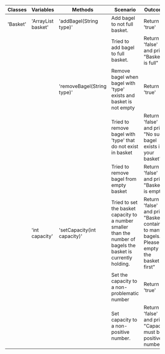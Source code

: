 | Classes  | Variables                  | Methods                     | Scenario                                                                                                        | Outcome                                                                                  |
|----------|----------------------------|-----------------------------|-----------------------------------------------------------------------------------------------------------------|------------------------------------------------------------------------------------------|
| 'Basket' | 'ArrayList<String> basket' | 'addBagel(String type)'     | Add bagel to not full basket.                                                                                   | Return 'true'                                                                            |
|          |                            |                             | Tried to add bagel to full basket.                                                                              | Return 'false' and print "Basket is full"                                                |
|          |                            | 'removeBagel(String type)'  | Remove bagel when bagel with 'type' exists and basket is not empty                                              | Return 'true'                                                                            |
|          |                            |                             | Tried to remove bagel with 'type' that do not exist in basket                                                   | Return 'false' and print "No such bagel exists in your basket"                           |
|          |                            |                             | Tried to remove bagel from empty basket                                                                         | Return 'false' and print "Basket is empty"                                               |
|          | 'int capacity'             | 'setCapacity(int capacity)' | Tried to set the basket capacity to a number smaller than the number of bagels the basket is currently holding. | Return 'false' and print "Basket contains to many bagels. Please empty the basket first" |
|          |                            |                             | Set the capacity to a non-problematic number                                                                    | Return 'true'                                                                            |
|          |                            |                             | Set capacity to a non-positive number.                                                                          | Return 'false' and print "Capacity must be a positive number"                            |
